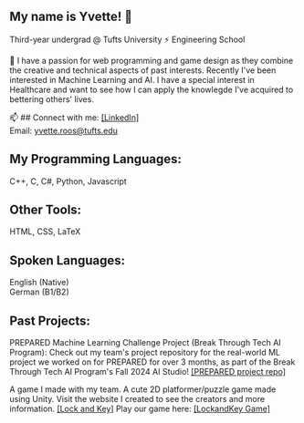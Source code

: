 ## My name is Yvette! 👋 

Third-year undergrad @ Tufts University ⚡ Engineering School   

🌱 I have a passion for web programming and game design as they combine the creative and technical aspects of past interests. Recently I've been interested in Machine Learning and AI. I have a special interest in Healthcare and want to see how I can apply the knowlegde I've acquired to bettering others' lives.

📫 ## Connect with me:
[[LinkedIn]](www.linkedin.com/in/yvette-roos)   
Email: yvette.roos@tufts.edu   

## My Programming Languages:  
C++, C, C#, Python, Javascript

## Other Tools:
HTML, CSS, LaTeX

## Spoken Languages:
English (Native)  
German (B1/B2)  

## Past Projects:
PREPARED Machine Learning Challenge Project (Break Through Tech AI Program): Check out my team's project repository for the real-world ML project we worked on for PREPARED for over 3 months, as part of the Break Through Tech AI Program's Fall 2024 AI Studio! [[PREPARED project repo]](https://github.com/PREPARED-AI-Studio-Project/PREPARED-Project.git)

A game I made with my team. A cute 2D platformer/puzzle game made using Unity. Visit the website I created to see the creators and more information. [[Lock and Key]](https://github.com/yvette-m/LockandKeySite.git) Play our game here: [[LockandKey Game]](https://lock-and-key.itch.io/lock-and-key)
<!--
**yvette-m/yvette-m** is a ✨ _special_ ✨ repository because its `README.md` (this file) appears on your GitHub profile.

Here are some ideas to get you started:

- 🔭 I’m currently working on ...
- 🌱 I’m currently learning ...
- 👯 I’m looking to collaborate on ...
- 🤔 I’m looking for help with ...
- 💬 Ask me about ...
- 📫 How to reach me: ...
- 😄 Pronouns: ...
- ⚡ Fun fact: ...
-->
